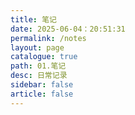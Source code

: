 ```yaml
---
title: 笔记
date: 2025-06-04：20:51:31
permalink: /notes
layout: page
catalogue: true
path: 01.笔记
desc: 日常记录
sidebar: false
article: false
---
```

